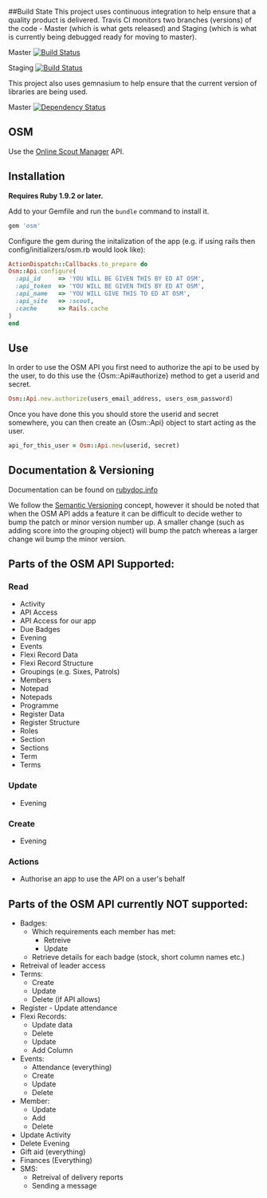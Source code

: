 ##Build State
This project uses continuous integration to help ensure that a quality product is delivered.
Travis CI monitors two branches (versions) of the code - Master (which is what gets released)
and Staging (which is what is currently being debugged ready for moving to master).

Master [![Build Status](https://secure.travis-ci.org/robertgauld/osm.png?branch=master)](http://travis-ci.org/robertgauld/osm)

Staging [![Build Status](https://secure.travis-ci.org/robertgauld/osm.png?branch=staging)](http://travis-ci.org/robertgauld/osm)

This project also uses gemnasium to help ensure that the current version of libraries are being used.

Master [![Dependency Status](https://gemnasium.com/robertgauld/osm.png)](https://gemnasium.com/robertgauld/osm)


## OSM

Use the [Online Scout Manager](https://www.onlinescoutmanager.co.uk) API.


## Installation

**Requires Ruby 1.9.2 or later.**

Add to your Gemfile and run the `bundle` command to install it.

```ruby
gem 'osm'
```

Configure the gem during the initalization of the app (e.g. if using rails then config/initializers/osm.rb would look like):

```ruby
ActionDispatch::Callbacks.to_prepare do
Osm::Api.configure(
  :api_id     => 'YOU WILL BE GIVEN THIS BY ED AT OSM',
  :api_token  => 'YOU WILL BE GIVEN THIS BY ED AT OSM',
  :api_name   => 'YOU WILL GIVE THIS TO ED AT OSM',
  :api_site   => :scout,
  :cache      => Rails.cache
)
end
```


## Use

In order to use the OSM API you first need to authorize the api to be used by the user, to do this use the {Osm::Api#authorize} method to get a userid and secret.

```ruby
Osm::Api.new.authorize(users_email_address, users_osm_password)
```

Once you have done this you should store the userid and secret somewhere, you can then create an {Osm::Api} object to start acting as the user.

```ruby
api_for_this_user = Osm::Api.new(userid, secret)
```


## Documentation & Versioning

Documentation can be found on [rubydoc.info](http://rubydoc.info/github/robertgauld/osm/master/frames)

We follow the [Semantic Versioning](http://semver.org/) concept,
however it should be noted that when the OSM API adds a feature it can be difficult to decide wether to bump the patch or minor version number up. A smaller change (such as adding score into the grouping object) will bump the patch whereas a larger change wil bump the minor version.


## Parts of the OSM API Supported:

### Read
  * Activity
  * API Access
  * API Access for our app
  * Due Badges
  * Evening
  * Events
  * Flexi Record Data
  * Flexi Record Structure
  * Groupings (e.g. Sixes, Patrols)
  * Members
  * Notepad
  * Notepads
  * Programme
  * Register Data
  * Register Structure
  * Roles
  * Section
  * Sections
  * Term
  * Terms

### Update
  * Evening

### Create
  * Evening

### Actions
  * Authorise an app to use the API on a user's behalf


## Parts of the OSM API currently NOT supported:

  * Badges:
    * Which requirements each member has met:
      * Retreive
      * Update
    * Retrieve details for each badge (stock, short column names etc.)
  * Retreival of leader access
  * Terms:
    * Create
    * Update
    * Delete (if API allows)
  * Register - Update attendance
  * Flexi Records:
    * Update data
    * Delete
    * Update
    * Add Column
  * Events:
    * Attendance (everything)
    * Create
    * Update
    * Delete
  * Member:
    * Update
    * Add
    * Delete
  * Update Activity
  * Delete Evening
  * Gift aid (everything)
  * Finances (Everything)
  * SMS:
    * Retreival of delivery reports
    * Sending a message
